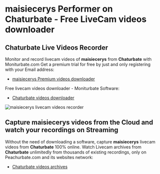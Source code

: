 # maisiecerys Performer on Chaturbate - Free LiveCam videos downloader

## Chaturbate Live Videos Recorder

Monitor and record livecam videos of **maisiecerys** from **Chaturbate** with Moniturbate.com
Get a premium trial for free by just and only registering with your Email address:
* [maisiecerys Premium videos downloader](https://moniturbate.com/request-demo-licence-key.html)

Free livecam videos downloader - Moniturbate Software:
* [Chaturbate videos downloader](https://moniturbate.com/moniturbate-download-software.html)

![maisiecerys livecam videos recorder](https://peachurnet.com/templates/moniturbate-software.png)


## Capture maisiecerys videos from the Cloud and watch your recordings on Streaming

Without the need of downloading a software, capture **maisiecerys** livecam videos from **Chaturbate** 100% online.
Watch Livecam archives from **Chaturbate** unlimitedly from thousands of existing recordings, only on Peachurbate.com and its websites network:
* [Chaturbate videos archives](https://peachurnet.com/)